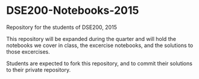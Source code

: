 # DSE200-Notebooks-2015
Repository for the students of DSE200, 2015

This repository will be expanded during the quarter and will hold the notebooks we cover in class, 
the excercise notebooks, and the solutions to those excercises.

Students are expected to fork this repository, and to commit their solutions to their private repository.
